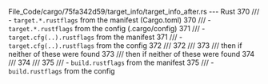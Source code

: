 File_Code/cargo/75fa342d59/target_info/target_info_after.rs --- Rust
370 ///  - `target.*.rustflags` from the manifest (Cargo.toml)                                                                                               370 ///  - `target.*.rustflags` from the config (.cargo/config)
371 ///  - `target.cfg(..).rustflags` from the manifest                                                                                                      371 ///  - `target.cfg(..).rustflags` from the config
372 ///                                                                                                                                                      372 ///
373 /// then if neither of these were found                                                                                                                  373 /// then if neither of these were found
374 ///                                                                                                                                                      374 ///
375 ///  - `build.rustflags` from the manifest                                                                                                               375 ///  - `build.rustflags` from the config

